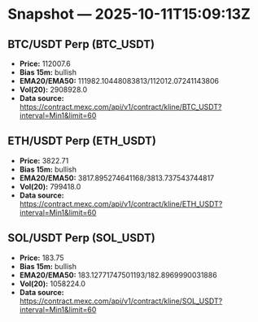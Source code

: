 # Snapshot — 2025-10-11T15:09:13Z

## BTC/USDT Perp (BTC_USDT)
- **Price:** 112007.6
- **Bias 15m:** bullish
- **EMA20/EMA50:** 111982.10448083813/112012.07241143806
- **Vol(20):** 2908928.0
- **Data source:** https://contract.mexc.com/api/v1/contract/kline/BTC_USDT?interval=Min1&limit=60

## ETH/USDT Perp (ETH_USDT)
- **Price:** 3822.71
- **Bias 15m:** bullish
- **EMA20/EMA50:** 3817.895274641168/3813.737543744817
- **Vol(20):** 799418.0
- **Data source:** https://contract.mexc.com/api/v1/contract/kline/ETH_USDT?interval=Min1&limit=60

## SOL/USDT Perp (SOL_USDT)
- **Price:** 183.75
- **Bias 15m:** bullish
- **EMA20/EMA50:** 183.12771747501193/182.8969990031886
- **Vol(20):** 1058224.0
- **Data source:** https://contract.mexc.com/api/v1/contract/kline/SOL_USDT?interval=Min1&limit=60
